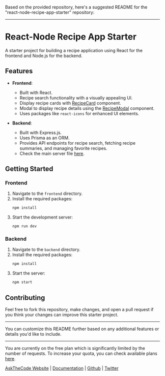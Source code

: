 Based on the provided repository, here's a suggested README for the "react-node-recipe-app-starter" repository:

---

# React-Node Recipe App Starter

A starter project for building a recipe application using React for the frontend and Node.js for the backend.

## Features

- **Frontend**:
  - Built with React.
  - Recipe search functionality with a visually appealing UI.
  - Display recipe cards with [RecipeCard](https://github.com/chrisblakely01/react-node-recipe-app-starter/blob/main/frontend/src/components/RecipeCard.tsx) component.
  - Modal to display recipe details using the [RecipeModal](https://github.com/chrisblakely01/react-node-recipe-app-starter/blob/main/frontend/src/components/RecipeModal.tsx) component.
  - Uses packages like `react-icons` for enhanced UI elements.

- **Backend**:
  - Built with Express.js.
  - Uses Prisma as an ORM.
  - Provides API endpoints for recipe search, fetching recipe summaries, and managing favorite recipes.
  - Check the main server file [here](https://github.com/chrisblakely01/react-node-recipe-app-starter/blob/main/backend/src/index.ts).

## Getting Started

### Frontend

1. Navigate to the `frontend` directory.
2. Install the required packages:
   ```bash
   npm install
   ```
3. Start the development server:
   ```bash
   npm run dev
   ```

### Backend

1. Navigate to the `backend` directory.
2. Install the required packages:
   ```bash
   npm install
   ```
3. Start the server:
   ```bash
   npm start
   ```

## Contributing

Feel free to fork this repository, make changes, and open a pull request if you think your changes can improve this starter project.

---

You can customize this README further based on any additional features or details you'd like to include.

---

You are currently on the free plan which is significantly limited by the number of requests. To increase your quota, you can check available plans [here](https://c7d59216ee8ec59bda5e51ffc17a994d.auth.portal-pluginlab.ai/pricing).

[AskTheCode Website](https://askthecode.ai) | [Documentation](https://docs.askthecode.ai) | [Github](https://github.com/askthecode/askthecode.github.io) | [Twitter](https://twitter.com/askthecode_ai)
